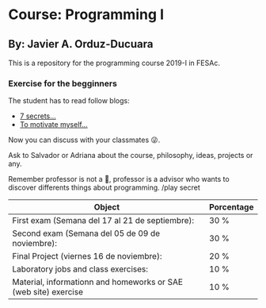# Course: Programming I
## By: Javier A. Orduz-Ducuara

This is a repository for the programming course 2019-I in FESAc. 

### Exercise for the begginners
The student has to read follow blogs:
- [7 secrets...](https://www.codementor.io/codementorteam/7-secrets-to-staying-motivated-when-learning-to-code-a2dy7hqar) 
- [To motivate myself...](https://www.quora.com/What-can-I-do-to-motivate-myself-for-programming-regularly-for-4-6-hours)

Now you can discuss with your classmates :stuck_out_tongue_winking_eye:.

Ask to Salvador or Adriana about the course, philosophy, ideas, projects or any.


Remember professor is not a :cop:, professor is a advisor who wants to discover differents things about 
programming. /play secret

   Object                                                         |  Porcentage  |
------------------------------------------------------------------| -------------|
  First exam (Semana del 17 al 21 de septiembre):                 | 30 %         |
  Second exam (Semana del 05 de 09 de noviembre):                 | 30 %         |
  Final Project (viernes 16 de noviembre):                        | 20 %         |    
  Laboratory jobs and class exercises:                            | 10 %         |
  Material, informationn and homeworks or SAE (web site) exercise |10 %          |
